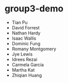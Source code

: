 group3-demo
===========
 * Tian Pu
 * David Forrest
 * Nathan Hardy
 * Isaac Wallis
 * Dominic Fung
 * Romany Montgomery
 * Jye Lewis
 * Idrees Rezai
 * Carmela Garcia
 * Martha Kat
 * Zhiqian Huang
 
